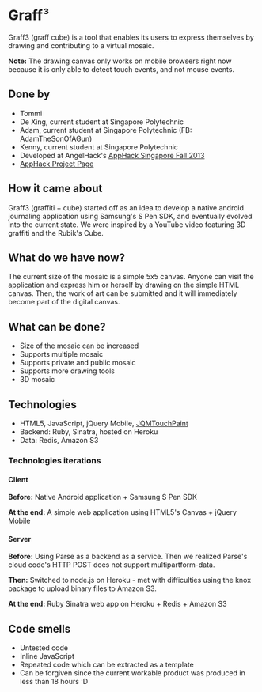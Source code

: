 # Graff³
Graff3 (graff cube) is a tool that enables its users to express themselves by drawing and contributing to a virtual mosaic.

**Note:** The drawing canvas only works on mobile browsers right now because it is only able to detect touch events, and not mouse events.

## Done by
* Tommi
* De Xing, current student at Singapore Polytechnic
* Adam, current student at Singapore Polytechnic (FB: AdamTheSonOfAGun)
* Kenny, current student at Singapore Polytechnic
* Developed at AngelHack's [AppHack Singapore Fall 2013](http://www.hackathon.io/apphack14)
* [AppHack Project Page](http://www.hackathon.io/projects/3709)	

## How it came about
Graff3 (graffiti + cube) started off as an idea to develop a native android journaling  application using Samsung's S Pen SDK, and eventually evolved into the current state. We were inspired by a YouTube video featuring 3D graffiti and the Rubik's Cube. 

## What do we have now?
The current size of the mosaic is a simple 5x5 canvas. Anyone can visit the application and express him or herself by drawing on the simple HTML canvas. Then, the work of art can be submitted and it will immediately become part of the digital canvas.

## What can be done?
* Size of the mosaic can be increased
* Supports multiple mosaic
* Supports private and public mosaic
* Supports more drawing tools
* 3D mosaic

## Technologies
* HTML5, JavaScript, jQuery Mobile, [JQMTouchPaint](https://github.com/Rockncoder/JQMTouchPaint)
* Backend: Ruby, Sinatra, hosted on Heroku
* Data: Redis, Amazon S3

### Technologies iterations

#### Client
**Before:** Native Android application + Samsung S Pen SDK

**At the end:** A simple web application using HTML5's Canvas + jQuery Mobile

#### Server
**Before:** Using Parse as a backend as a service. Then we realized Parse's cloud code's HTTP POST does not support multipartform-data.

**Then:** Switched to node.js on Heroku - met with difficulties using the knox package to upload binary files to Amazon S3.

**At the end:** Ruby Sinatra web app on Heroku + Redis + Amazon S3

## Code smells
* Untested code
* Inline JavaScript
* Repeated code which can be extracted as a template
* Can be forgiven since the current workable product was produced in less than 18 hours :D



